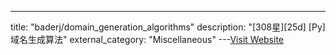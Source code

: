 ---
title: "baderj/domain_generation_algorithms"
description: "[308星][25d] [Py]  域名生成算法"
external_category: "Miscellaneous"
---[Visit Website](https://github.com/baderj/domain_generation_algorithms)

